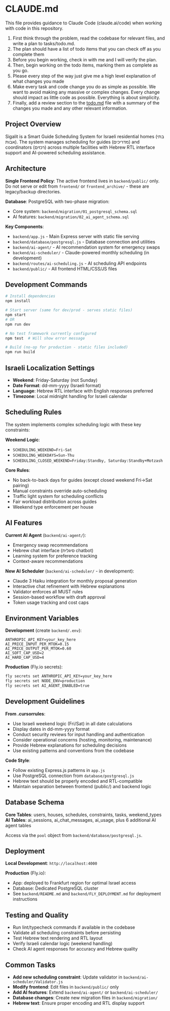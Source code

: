 # CLAUDE.md

This file provides guidance to Claude Code (claude.ai/code) when working with code in this repository.

1. First think through the problem, read the codebase for relevant files, and write a plan to tasks/todo.md.
2. The plan should have a list of todo items that you can check off as you complete them
3. Before you begin working, check in with me and I will verify the plan.
4. Then, begin working on the todo items, marking them as complete as you go.
5. Please every step of the way just give me a high level explanation of what changes you made
6. Make every task and code change you do as simple as possible. We want to avoid making any massive or complex changes. Every change should impact as little code as possible. Everything is about simplicity.
7. Finally, add a review section to the [todo.md](http://todo.md/) file with a summary of the changes you made and any other relevant information.



## Project Overview

Sigalit is a Smart Guide Scheduling System for Israeli residential homes (בתי אבות). The system manages scheduling for guides (מדריכים) and coordinators (רכזים) across multiple facilities with Hebrew RTL interface support and AI-powered scheduling assistance.

## Architecture

**Single Frontend Policy**: The active frontend lives in `backend/public/` only. Do not serve or edit from `frontend/` or `frontend_archive/` - these are legacy/backup directories.

**Database**: PostgreSQL with two-phase migration:
- Core system: `backend/migration/01_postgresql_schema.sql`
- AI features: `backend/migration/02_ai_agent_schema.sql`

**Key Components**:
- `backend/app.js` - Main Express server with static file serving
- `backend/database/postgresql.js` - Database connection and utilities
- `backend/ai-agent/` - AI recommendation system for emergency swaps
- `backend/ai-scheduler/` - Claude-powered monthly scheduling (in development)
- `backend/routes/ai-scheduling.js` - AI scheduling API endpoints
- `backend/public/` - All frontend HTML/CSS/JS files

## Development Commands

```bash
# Install dependencies
npm install

# Start server (same for dev/prod - serves static files)
npm start
# OR
npm run dev

# No test framework currently configured
npm test  # Will show error message

# Build (no-op for production - static files included)
npm run build
```

## Israeli Localization Settings

- **Weekend**: Friday-Saturday (not Sunday)
- **Date Format**: dd-mm-yyyy (Israeli format)
- **Language**: Hebrew RTL interface with English responses preferred
- **Timezone**: Local midnight handling for Israeli calendar

## Scheduling Rules

The system implements complex scheduling logic with these key constraints:

**Weekend Logic**:
- `SCHEDULING_WEEKEND=Fri-Sat`
- `SCHEDULING_WEEKDAYS=Sun-Thu`
- `SCHEDULING_CLOSED_WEEKEND=Friday:Standby, Saturday:Standby+Motzash`

**Core Rules**:
- No back-to-back days for guides (except closed weekend Fri→Sat pairing)
- Manual constraints override auto-scheduling
- Traffic light system for scheduling conflicts
- Fair workload distribution across guides
- Weekend type enforcement per house

## AI Features

**Current AI Agent** (`backend/ai-agent/`):
- Emergency swap recommendations
- Hebrew chat interface (סיגלית chatbot)
- Learning system for preference tracking
- Context-aware recommendations

**New AI Scheduler** (`backend/ai-scheduler/` - in development):
- Claude 3 Haiku integration for monthly proposal generation
- Interactive chat refinement with Hebrew explanations
- Validator enforces all MUST rules
- Session-based workflow with draft approval
- Token usage tracking and cost caps

## Environment Variables

**Development** (create `backend/.env`):
```
ANTHROPIC_API_KEY=your_key_here
AI_PRICE_INPUT_PER_MTOK=0.15
AI_PRICE_OUTPUT_PER_MTOK=0.60
AI_SOFT_CAP_USD=2
AI_HARD_CAP_USD=4
```

**Production** (Fly.io secrets):
```bash
fly secrets set ANTHROPIC_API_KEY=your_key_here
fly secrets set NODE_ENV=production
fly secrets set AI_AGENT_ENABLED=true
```

## Development Guidelines

**From .cursorrules**:
- Use Israeli weekend logic (Fri/Sat) in all date calculations
- Display dates in dd-mm-yyyy format
- Conduct security reviews for input handling and authentication
- Consider operational concerns (hosting, monitoring, maintenance)
- Provide Hebrew explanations for scheduling decisions
- Use existing patterns and conventions from the codebase

**Code Style**:
- Follow existing Express.js patterns in `app.js`
- Use PostgreSQL connection from `database/postgresql.js`
- Hebrew text should be properly encoded and RTL-compatible
- Maintain separation between frontend (public/) and backend logic

## Database Schema

**Core Tables**: users, houses, schedules, constraints, tasks, weekend_types
**AI Tables**: ai_sessions, ai_chat_messages, ai_usage, plus 6 additional AI agent tables

Access via the `pool` object from `backend/database/postgresql.js`.

## Deployment

**Local Development**: `http://localhost:4000`

**Production** (Fly.io):
- App: deployed to Frankfurt region for optimal Israel access
- Database: Dedicated PostgreSQL cluster
- See `backend/README.md` and `backend/FLY_DEPLOYMENT.md` for deployment instructions

## Testing and Quality

- Run lint/typecheck commands if available in the codebase
- Validate all scheduling constraints before persisting
- Test Hebrew text rendering and RTL layout
- Verify Israeli calendar logic (weekend handling)
- Check AI agent responses for accuracy and Hebrew quality

## Common Tasks

- **Add new scheduling constraint**: Update validator in `backend/ai-scheduler/Validator.js`
- **Modify frontend**: Edit files in `backend/public/` only
- **Add AI features**: Extend `backend/ai-agent/` or `backend/ai-scheduler/`
- **Database changes**: Create new migration files in `backend/migration/`
- **Hebrew text**: Ensure proper encoding and RTL display support